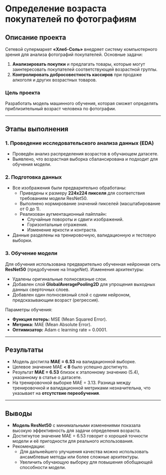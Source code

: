 # Определение возраста покупателей по фотографиям

## Описание проекта

Сетевой супермаркет **«Хлеб-Соль»** внедряет систему компьютерного зрения для анализа фотографий покупателей. Основные задачи:
1. **Анализировать покупки** и предлагать товары, которые могут заинтересовать покупателей соответствующей возрастной группы.
2. **Контролировать добросовестность кассиров** при продаже алкоголя и других возрастных товаров.

### Цель проекта
Разработать модель машинного обучения, которая сможет определять приблизительный возраст человека по фотографии.

---

## Этапы выполнения

### 1. Проведение исследовательского анализа данных (EDA)
- Проведён анализ распределения возрастов в обучающем датасете.
- Выявлено, что возрастная выборка сбалансирована и подходит для обучения модели.

### 2. Подготовка данных
- Все изображения были предварительно обработаны:
  - Приведены к размеру **224x224 пикселя** для соответствия требованиям модели ResNet50.
  - Выполнено нормирование значений пикселей (масштабирование от 0 до 1).
  - Реализован аугментационный пайплайн:
    - Случайные повороты и сдвиги изображений.
    - Горизонтальные отражения.
    - Изменение яркости и контраста.
- Данные разделены на тренировочную, валидационную и тестовую выборки.

### 3. Обучение модели
Для обучения использована предварительно обученная нейронная сеть **ResNet50** (предобучение на ImageNet). Изменения архитектуры:
- Удалены оригинальные полносвязные слои.
- Добавлен слой **GlobalAveragePooling2D** для упрощения выходных данных сверточных слоев.
- Добавлен один полносвязный слой с одним нейроном, предсказывающим возраст (регрессия).

Параметры обучения:
- **Функция потерь:** MSE (Mean Squared Error).
- **Метрика:** MAE (Mean Absolute Error).
- **Оптимизатор:** Adam с learning rate = 0.0001.

---

## Результаты

- Модель достигла **MAE = 6.53** на валидационной выборке.
- Целевое значение MAE **< 8** было успешно достигнуто.
- Результат **MAE = 6.53** близок к эталонному значению (5.4), указанному в статье о датасете.
- На тренировочной выборке MAE = 3.13. Разница между тренировочной и валидационной метриками незначительна, что указывает на **отсутствие переобучения**.

---

## Выводы

- **Модель ResNet50** с минимальными изменениями показала высокую эффективность для задачи определения возраста.
- Достигнутое значение MAE = 6.53 говорит о хорошей точности модели и её пригодности для реального использования.
- Рекомендации:
  - Для дальнейшего улучшения качества можно использовать ансамблевые методы или более сложные архитектуры.
  - Увеличить обучающую выборку для повышения обобщающей способности модели.
